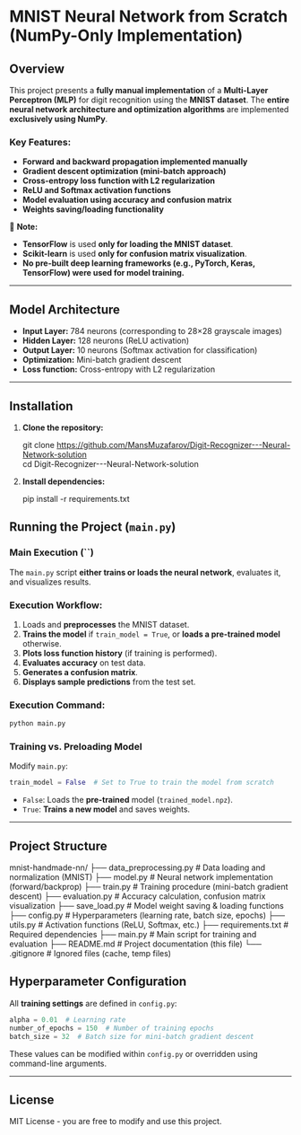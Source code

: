 # MNIST Neural Network from Scratch (NumPy-Only Implementation)

## Overview

This project presents a **fully manual implementation** of a **Multi-Layer Perceptron (MLP)** for digit recognition using the **MNIST dataset**. The **entire neural network architecture and optimization algorithms** are implemented **exclusively using NumPy**.

### Key Features:

- **Forward and backward propagation implemented manually**
- **Gradient descent optimization (mini-batch approach)**
- **Cross-entropy loss function with L2 regularization**
- **ReLU and Softmax activation functions**
- **Model evaluation using accuracy and confusion matrix**
- **Weights saving/loading functionality**

📌 **Note:**

- **TensorFlow** is used **only for loading the MNIST dataset**.
- **Scikit-learn** is used **only for confusion matrix visualization**.
- **No pre-built deep learning frameworks (e.g., PyTorch, Keras, TensorFlow) were used for model training.**

---

## Model Architecture

- **Input Layer:** 784 neurons (corresponding to 28×28 grayscale images)
- **Hidden Layer:** 128 neurons (ReLU activation)
- **Output Layer:** 10 neurons (Softmax activation for classification)
- **Optimization:** Mini-batch gradient descent
- **Loss function:** Cross-entropy with L2 regularization

---

## Installation

1. **Clone the repository:**

   git clone https://github.com/MansMuzafarov/Digit-Recognizer---Neural-Network-solution  
   cd Digit-Recognizer---Neural-Network-solution
   
2. **Install dependencies:**
   
   pip install -r requirements.txt
   



## Running the Project (`main.py`)

### **Main Execution (**``**)**

The `main.py` script **either trains or loads the neural network**, evaluates it, and visualizes results.

### Execution Workflow:

1. Loads and **preprocesses** the MNIST dataset.
2. **Trains the model** if `train_model = True`, or **loads a pre-trained model** otherwise.
3. **Plots loss function history** (if training is performed).
4. **Evaluates accuracy** on test data.
5. **Generates a confusion matrix**.
6. **Displays sample predictions** from the test set.

### Execution Command:

```sh
python main.py
```

### Training vs. Preloading Model

Modify `main.py`:

```python
train_model = False  # Set to True to train the model from scratch
```

- `False`: Loads the **pre-trained** model (`trained_model.npz`).
- `True`: **Trains a new model** and saves weights.

---


## Project Structure


mnist-handmade-nn/
├── data_preprocessing.py  # Data loading and normalization (MNIST)
├── model.py               # Neural network implementation (forward/backprop)
├── train.py               # Training procedure (mini-batch gradient descent)
├── evaluation.py          # Accuracy calculation, confusion matrix visualization
├── save_load.py           # Model weight saving & loading functions
├── config.py              # Hyperparameters (learning rate, batch size, epochs)
├── utils.py               # Activation functions (ReLU, Softmax, etc.)
├── requirements.txt       # Required dependencies
├── main.py                # Main script for training and evaluation
├── README.md              # Project documentation (this file)
└── .gitignore             # Ignored files (cache, temp files)




## Hyperparameter Configuration

All **training settings** are defined in `config.py`:

```python
alpha = 0.01  # Learning rate
number_of_epochs = 150  # Number of training epochs
batch_size = 32  # Batch size for mini-batch gradient descent
```

These values can be modified within `config.py` or overridden using command-line arguments.

---

## License

MIT License - you are free to modify and use this project.

